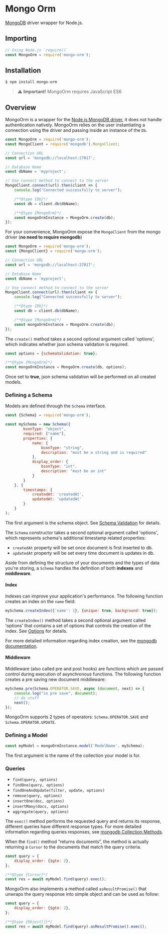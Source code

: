 Mongo Orm
======================
[MongoDB](https://www.mongodb.com/) driver wrapper for Node.js.

## Importing

```javascript
// Using Node.js `require()`
const MongoOrm = require('mongo-orm');
```

## Installation

```sh
$ npm install mongo-orm
```
> :warning: **Important!** MongoOrm requires JavaScript ES6 

## Overview

MongoOrm is a wrapper for the [Node.js MongoDB driver](https://www.mongodb.com/), it does not handle authentication natively.
MongoOrm relies on the user instantiating a connection using the driver and passing inside an instance of the `Db`.

```js
const MongoOrm = require('mongo-orm');
const MongoClient = require('mongodb').MongoClient;

// Connection URL
const url = 'mongodb://localhost:27017';

// Database Name
const dbName = 'myproject';

// Use connect method to connect to the server
MongoClient.connect(url).then(client => {
    console.log("Connected successfully to server");

    /**@type {Db}*/
    const db = client.db(dbName);

    /**@type {MongoOrm}*/
    const mongoOrmInstance = MongoOrm.create(db);
});
```

For your convenience, MongoOrm expose the `MongoClient` from the mongo driver (**no need to require mongodb**)

```js
const MongoOrm = require('mongo-orm');
const {MongoClient} = require('mongo-orm');

// Connection URL
const url = 'mongodb://localhost:27017';

// Database Name
const dbName = 'myproject';

// Use connect method to connect to the server
MongoClient.connect(url).then(client => {
    console.log("Connected successfully to server");

    /**@type {Db}*/
    const db = client.db(dbName);

    /**@type {MongoOrm}*/
    const mongoOrmInstance = MongoOrm.create(db);
});
```

The `create()` method takes a second optional argument called 'options', which indicates whether json schema validation is required.

```js
const options = {schemaValidation: true};

/**@type {MongoOrm}*/
const mongoOrmInstance = MongoOrm.create(db, options);
```

Once set to **true**, json schema validation will be performed on all created models.

### Defining a Schema

Models are defined through the `Schema` interface.

```js
const {Schema} = require('mongo-orm');

const mySchema = new Schema({
        bsonType: "object",
        required: ["name"],
        properties: {
            name: {
                bsonType: "string",
                description: "must be a string and is required"
            },
            display_order: {
                bsonType: "int",
                description: "must be an int"
            }
        }
    }, {
        timestamps: {
            createdAt: 'createdAt',
            updatedAt: 'updatedAt'
        }
    }
);
```

The first argument is the schema object. See [Schema Validation](https://docs.mongodb.com/manual/core/schema-validation/index.html) for details.

The `Schema` constructor takes a second optional argument called 'options', which represents schema's additional timestamp related properties:
* `createdAt` property will be set once document is first inserted to db.
* `updatedAt` property will be set every time document is updates in db.


Aside from defining the structure of your documents and the types of data you're storing, a `Schema` handles the definition of both **indexes** and **middleware**.

#### Index

Indexes can improve your application's performance. The following function creates an index on the `name` field:
```js
mySchema.createIndex({'name': 1}, {unique: true, background: true});
```

The `createIndex()` method takes a second optional argument called 'options' that contains a set of options that controls the creation of the index. See [Options](https://docs.mongodb.com/manual/reference/method/db.collection.createIndex/index.html#ensureindex-options) for details.

For more detailed information regarding index creation, see the [mongodb documentation](https://docs.mongodb.com/manual/reference/method/db.collection.createIndex/).

#### Middleware

Middleware (also called pre and post hooks) are functions which are passed control during execution of asynchronous functions. The following function creates a pre saving new document middleware:
```js
mySchema.pre(Schema.OPERATOR.SAVE, async (document, next) => {
    console.log("in pre save", document);
    // do stuff
    next();
});
```
MongoOrm supports 2 types of operators: `Schema.OPERATOR.SAVE` and `Schema.OPERATOR.UPDATE`.

### Defining a Model

```js
const myModel = mongoOrmInstance.model('ModelName', mySchema);
```

The first argument is the name of the collection your model is for.

### Queries

* `find(query, options)`
* `findOne(query, options)`
* `findOneAndUpdate(filter, update, options)`
* `remove(query, options)`
* `insertOne(doc, options)`
* `insertMany(docs, options)`
* `aggregate(query, options)`


The `exec()` method performs the requested query and returns its response, different queries have different response types.
For more detailed information regarding queries responses, see [mongodb Collection Methods](https://docs.mongodb.com/manual/reference/method/js-collection/).

When the `find()` method “returns documents”, the method is actually returning a `Cursor` to the documents that match the query criteria.

```js
const query = {
    display_order: {$gte: 2},
};

/**@type {Cursor}*/
const res = await myModel.find(query).exec();
```

MongoOrm also implements a method called `asResultPromise()` that unwraps the query response into simple object and can be used as follow:

```js
const query = {
    display_order: {$gte: 2},
};

/**@type {Object[]}*/
const res = await myModel.find(query).asResultPromise().exec();
```
